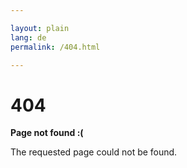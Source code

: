 ```yaml
---

layout: plain
lang: de
permalink: /404.html

---
```


# 404

**Page not found :(**

The requested page could not be found.